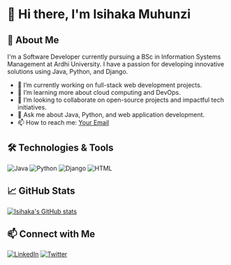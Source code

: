 # 👋 Hi there, I'm Isihaka Muhunzi

## 🚀 About Me
I'm a Software Developer currently pursuing a BSc in Information Systems Management at Ardhi University. I have a passion for developing innovative solutions using Java, Python, and Django.

- 🔭 I’m currently working on full-stack web development projects.
- 🌱 I’m learning more about cloud computing and DevOps.
- 👯 I’m looking to collaborate on open-source projects and impactful tech initiatives.
- 💬 Ask me about Java, Python, and web application development.
- 📫 How to reach me: [Your Email](mailto:your.email@example.com)

## 🛠️ Technologies & Tools
![Java](https://img.shields.io/badge/Java-ED8B00?style=for-the-badge&logo=java&logoColor=white)
![Python](https://img.shields.io/badge/Python-3776AB?style=for-the-badge&logo=python&logoColor=white)
![Django](https://img.shields.io/badge/Django-092E20?style=for-the-badge&logo=django&logoColor=white)
![HTML](https://img.shields.io/badge/HTML-E34F26?style=for-the-badge&logo=html5&logoColor=white)

## 📈 GitHub Stats
[![Isihaka's GitHub stats](https://github-readme-stats.vercel.app/api?username=isihaka360&show_icons=true&theme=radical)](https://github.com/isihaka360)

## 📫 Connect with Me
[![LinkedIn](https://img.shields.io/badge/LinkedIn-blue?style=flat&logo=linkedin&labelColor=blue)](https://www.linkedin.com/in/yourlinkedin)
[![Twitter](https://img.shields.io/badge/Twitter-blue?style=flat&logo=twitter&labelColor=blue)](https://twitter.com/yourtwitterhandle)

